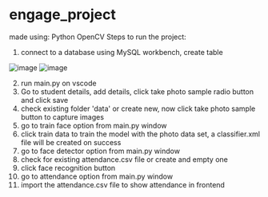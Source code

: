 # engage_project
made using: Python OpenCV
Steps to run the project:
1) connect to a database using MySQL workbench, create table 

![image](https://user-images.githubusercontent.com/79753464/170882251-f4d78f58-958c-408e-b47a-8f977f6073ca.png)
![image](https://user-images.githubusercontent.com/79753464/170882510-8d1f3de0-c674-45be-a6af-eac88b3fdaf9.png)


2) run main.py on vscode
3) Go to student details, add details, click take photo sample radio button and click save
4) check existing folder 'data' or create new, now click take photo sample button to capture images
5) go to train face option from main.py window
6) click train data to train the model with the photo data set, a classifier.xml file will be created on success
7) go to face detector option from main.py window
8) check for existing attendance.csv file or create and empty one
9) click face recognition button
10) go to attendance option from main.py window
11) import the attendance.csv file to show attendance in frontend
